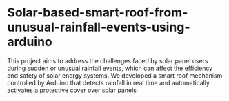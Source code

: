 # Solar-based-smart-roof-from-unusual-rainfall-events-using-arduino
This project aims to address the challenges faced by solar panel users during sudden or unusual rainfall events, which can affect the efficiency and safety of solar energy systems. We developed a smart roof mechanism controlled by Arduino that detects rainfall in real time and automatically activates a protective cover over solar panels
